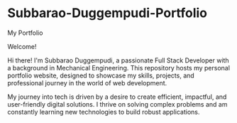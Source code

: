 # Subbarao-Duggempudi-Portfolio

My Portfolio

Welcome!

Hi there! I'm Subbarao Duggempudi, a passionate Full Stack Developer with a background in Mechanical Engineering. This repository hosts my personal portfolio website, designed to showcase my skills, projects, and professional journey in the world of web development.

My journey into tech is driven by a desire to create efficient, impactful, and user-friendly digital solutions. I thrive on solving complex problems and am constantly learning new technologies to build robust applications.

